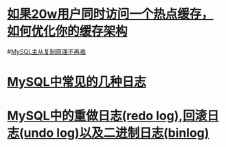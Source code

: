 # [如果20w用户同时访问一个热点缓存，如何优化你的缓存架构](https://juejin.cn/post/6844903765733015559)

#[MySQL主从复制原理不再难](https://www.cnblogs.com/rickiyang/p/13856388.html)

# [MySQL中常见的几种日志](https://beritra.github.io/2020/06/22/MySQL%E4%B8%AD%E5%B8%B8%E8%A7%81%E7%9A%84%E5%87%A0%E7%A7%8D%E6%97%A5%E5%BF%97/)

# [MySQL中的重做日志(redo log),回滚日志(undo log)以及二进制日志(binlog)](https://www.cnblogs.com/wy123/p/8365234.html)